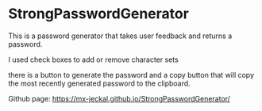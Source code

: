# StrongPasswordGenerator

This is a password generator that takes user feedback and returns a password.

I used check boxes to add or remove character sets

there is a button to generate the password and a copy button that will copy the most recently generated password to the clipboard.

Github page:  https://mx-jeckal.github.io/StrongPasswordGenerator/
